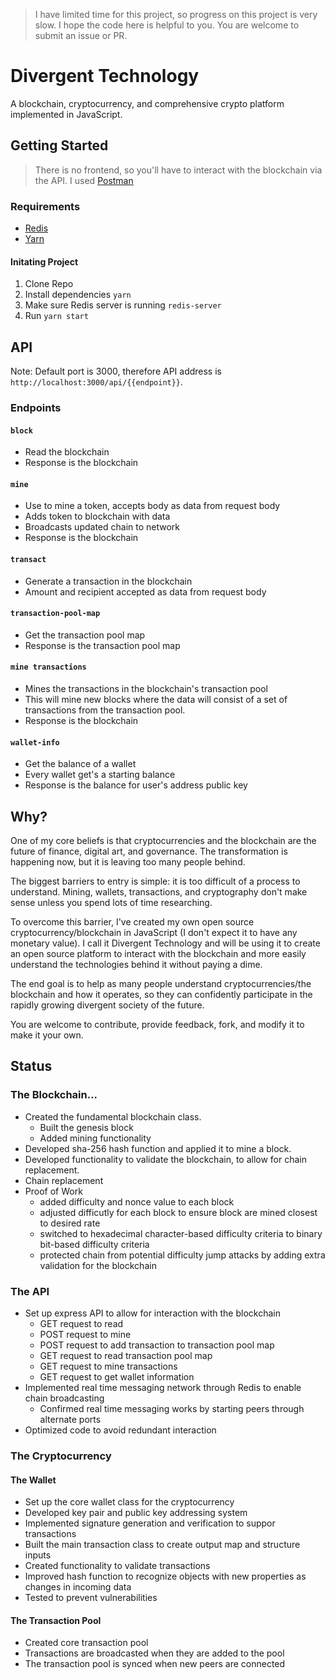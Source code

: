 > I have limited time for this project, so progress on this project is very slow. I hope the code here is helpful to you. You are welcome to submit an issue or PR.

# Divergent Technology

A blockchain, cryptocurrency, and comprehensive crypto platform implemented in JavaScript.

## Getting Started
> There is no frontend, so you'll have to interact with the blockchain via the API. I used [Postman](https://www.postman.com)
### Requirements

- [Redis](https://redis.io/docs/getting-started/installation/install-redis-on-mac-os/)
- [Yarn](https://yarnpkg.com)

#### Initating Project

1. Clone Repo
2. Install dependencies `yarn`
3. Make sure Redis server is running `redis-server`
4. Run `yarn start`

## API
Note: Default port is 3000, therefore API address is `http://localhost:3000/api/{{endpoint}}`.

### Endpoints
#### `block`
- Read the blockchain
- Response is the blockchain
  
#### `mine`
- Use to mine a token, accepts body as data from request body
- Adds token to blockchain with data
- Broadcasts updated chain to network
- Response is the blockchain

#### `transact`
- Generate a transaction in the blockchain
- Amount and recipient accepted as data from request body
  
#### `transaction-pool-map`
- Get the transaction pool map
- Response is the transaction pool map

#### `mine transactions`
- Mines the transactions in the blockchain's transaction pool
- This will mine new blocks where the data will consist of a set of transactions from the transaction pool.
- Response is the blockchain

#### `wallet-info`
- Get the balance of a wallet
- Every wallet get's a starting balance
- Response is the balance for user's address public key

## Why?

One of my core beliefs is that cryptocurrencies and the blockchain are the future of finance, digital art, and governance. The transformation is happening now, but it is leaving too many people behind.

The biggest barriers to entry is simple: it is too difficult of a process to understand. Mining, wallets, transactions, and cryptography don't make sense unless you spend lots of time researching.

To overcome this barrier, I've created my own open source cryptocurrency/blockchain in JavaScript (I don't expect it to have any monetary value). I call it Divergent Technology and will be using it to create an open source platform to interact with the blockchain and more easily understand the technologies behind it without paying a dime.

The end goal is to help as many people understand cryptocurrencies/the blockchain and how it operates, so they can confidently participate in the rapidly growing divergent society of the future.

You are welcome to contribute, provide feedback, fork, and modify it to make it your own.

## Status

### The Blockchain...

- Created the fundamental blockchain class.
  - Built the genesis block
  - Added mining functionality
- Developed sha-256 hash function and applied it to mine a block.
- Developed functionality to validate the blockchain, to allow for chain replacement.
- Chain replacement
- Proof of Work
  - added difficulty and nonce value to each block
  - adjusted difficutly for each block to ensure block are mined closest to desired rate
  - switched to hexadecimal character-based difficulty criteria to binary bit-based difficulty criteria
  - protected chain from potential difficulty jump attacks by adding extra validation for the blockchain

### The API

- Set up express API to allow for interaction with the blockchain
  - GET request to read
  - POST request to mine
  - POST request to add transaction to transaction pool map
  - GET request to read transaction pool map
  - GET request to mine transactions
  - GET request to get wallet information
- Implemented real time messaging network through Redis to enable chain broadcasting
  - Confirmed real time messaging works by starting peers through alternate ports
- Optimized code to avoid redundant interaction

### The Cryptocurrency

#### The Wallet

- Set up the core wallet class for the cryptocurrency
- Developed key pair and public key addressing system
- Implemented signature generation and verification to suppor transactions
- Built the main transaction class to create output map and structure inputs
- Created functionality to validate transactions
- Improved hash function to recognize objects with new properties as changes in incoming data
- Tested to prevent vulnerabilities

#### The Transaction Pool

- Created core transaction pool
- Transactions are broadcasted when they are added to the pool
- The transaction pool is synced when new peers are connected
